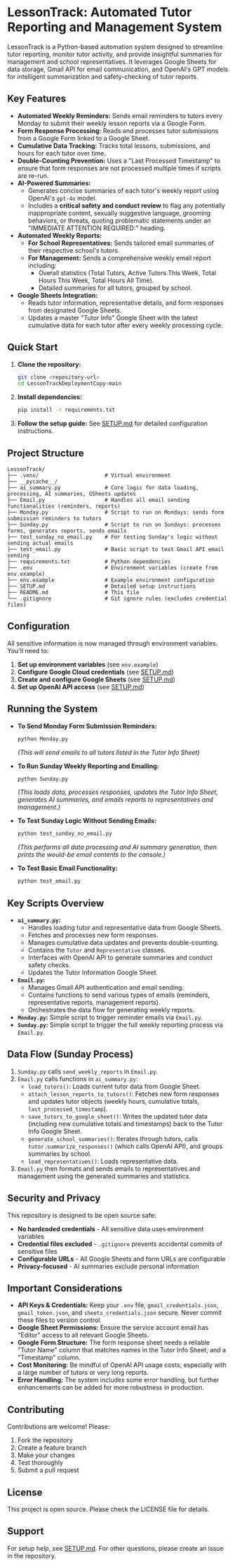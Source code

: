 # LessonTrack: Automated Tutor Reporting and Management System

LessonTrack is a Python-based automation system designed to streamline tutor reporting, monitor tutor activity, and provide insightful summaries for management and school representatives. It leverages Google Sheets for data storage, Gmail API for email communication, and OpenAI's GPT models for intelligent summarization and safety-checking of tutor reports.

## Key Features

*   **Automated Weekly Reminders:** Sends email reminders to tutors every Monday to submit their weekly lesson reports via a Google Form.
*   **Form Response Processing:** Reads and processes tutor submissions from a Google Form linked to a Google Sheet.
*   **Cumulative Data Tracking:** Tracks total lessons, submissions, and hours for each tutor over time.
*   **Double-Counting Prevention:** Uses a "Last Processed Timestamp" to ensure that form responses are not processed multiple times if scripts are re-run.
*   **AI-Powered Summaries:**
    *   Generates concise summaries of each tutor's weekly report using OpenAI's `gpt-4o` model.
    *   Includes a **critical safety and conduct review** to flag any potentially inappropriate content, sexually suggestive language, grooming behaviors, or threats, quoting problematic statements under an "IMMEDIATE ATTENTION REQUIRED:" heading.
*   **Automated Weekly Reports:**
    *   **For School Representatives:** Sends tailored email summaries of their respective school's tutors.
    *   **For Management:** Sends a comprehensive weekly email report including:
        *   Overall statistics (Total Tutors, Active Tutors This Week, Total Hours This Week, Total Hours All Time).
        *   Detailed summaries for all tutors, grouped by school.
*   **Google Sheets Integration:**
    *   Reads tutor information, representative details, and form responses from designated Google Sheets.
    *   Updates a master "Tutor Info" Google Sheet with the latest cumulative data for each tutor after every weekly processing cycle.

## Quick Start

1. **Clone the repository:**
   ```bash
   git clone <repository-url>
   cd LessonTrackDeploymentCopy-main
   ```

2. **Install dependencies:**
   ```bash
   pip install -r requirements.txt
   ```

3. **Follow the setup guide:**
   See [SETUP.md](SETUP.md) for detailed configuration instructions.

## Project Structure

```
LessonTrack/
├── .venv/                     # Virtual environment
├── __pycache__/
├── ai_summary.py              # Core logic for data loading, processing, AI summaries, GSheets updates
├── Email.py                   # Handles all email sending functionalities (reminders, reports)
├── Monday.py                  # Script to run on Mondays: sends form submission reminders to tutors
├── Sunday.py                  # Script to run on Sundays: processes forms, generates reports, sends emails
├── test_sunday_no_email.py    # For testing Sunday's logic without sending actual emails
├── test_email.py              # Basic script to test Gmail API email sending
├── requirements.txt           # Python dependencies
├── .env                       # Environment variables (create from env.example)
├── env.example                # Example environment configuration
├── SETUP.md                   # Detailed setup instructions
├── README.md                  # This file
└── .gitignore                 # Git ignore rules (excludes credential files)
```

## Configuration

All sensitive information is now managed through environment variables. You'll need to:

1. **Set up environment variables** (see `env.example`)
2. **Configure Google Cloud credentials** (see [SETUP.md](SETUP.md))
3. **Create and configure Google Sheets** (see [SETUP.md](SETUP.md))
4. **Set up OpenAI API access** (see [SETUP.md](SETUP.md))

## Running the System

*   **To Send Monday Form Submission Reminders:**
    ```bash
    python Monday.py
    ```
    *(This will send emails to all tutors listed in the Tutor Info Sheet)*

*   **To Run Sunday Weekly Reporting and Emailing:**
    ```bash
    python Sunday.py
    ```
    *(This loads data, processes responses, updates the Tutor Info Sheet, generates AI summaries, and emails reports to representatives and management.)*

*   **To Test Sunday Logic Without Sending Emails:**
    ```bash
    python test_sunday_no_email.py
    ```
    *(This performs all data processing and AI summary generation, then prints the would-be email contents to the console.)*

*   **To Test Basic Email Functionality:**
    ```bash
    python test_email.py
    ```

## Key Scripts Overview

*   **`ai_summary.py`:**
    *   Handles loading tutor and representative data from Google Sheets.
    *   Fetches and processes new form responses.
    *   Manages cumulative data updates and prevents double-counting.
    *   Contains the `Tutor` and `Representative` classes.
    *   Interfaces with OpenAI API to generate summaries and conduct safety checks.
    *   Updates the Tutor Information Google Sheet.
*   **`Email.py`:**
    *   Manages Gmail API authentication and email sending.
    *   Contains functions to send various types of emails (reminders, representative reports, management reports).
    *   Orchestrates the data flow for generating weekly reports.
*   **`Monday.py`:** Simple script to trigger reminder emails via `Email.py`.
*   **`Sunday.py`:** Simple script to trigger the full weekly reporting process via `Email.py`.

## Data Flow (Sunday Process)

1.  `Sunday.py` calls `send_weekly_reports` in `Email.py`.
2.  `Email.py` calls functions in `ai_summary.py`:
    *   `load_tutors()`: Loads current tutor data from Google Sheet.
    *   `attach_lesson_reports_to_tutors()`: Fetches new form responses and updates tutor objects (weekly hours, cumulative totals, `last_processed_timestamp`).
    *   `save_tutors_to_google_sheet()`: Writes the updated tutor data (including new cumulative totals and timestamps) back to the Tutor Info Google Sheet.
    *   `generate_school_summaries()`: Iterates through tutors, calls `tutor.summarize_responses()` (which calls OpenAI API), and groups summaries by school.
    *   `load_representatives()`: Loads representative data.
3.  `Email.py` then formats and sends emails to representatives and management using the generated summaries and statistics.

## Security and Privacy

This repository is designed to be open source safe:

- **No hardcoded credentials** - All sensitive data uses environment variables
- **Credential files excluded** - `.gitignore` prevents accidental commits of sensitive files
- **Configurable URLs** - All Google Sheets and form URLs are configurable
- **Privacy-focused** - AI summaries exclude personal information

## Important Considerations

*   **API Keys & Credentials:** Keep your `.env` file, `gmail_credentials.json`, `gmail_token.json`, and `sheets_credentials.json` secure. Never commit these files to version control.
*   **Google Sheet Permissions:** Ensure the service account email has "Editor" access to all relevant Google Sheets.
*   **Google Form Structure:** The form response sheet needs a reliable "Tutor Name" column that matches names in the Tutor Info Sheet, and a "Timestamp" column.
*   **Cost Monitoring:** Be mindful of OpenAI API usage costs, especially with a large number of tutors or very long reports.
*   **Error Handling:** The system includes some error handling, but further enhancements can be added for more robustness in production.

## Contributing

Contributions are welcome! Please:

1. Fork the repository
2. Create a feature branch
3. Make your changes
4. Test thoroughly
5. Submit a pull request

## License

This project is open source. Please check the LICENSE file for details.

## Support

For setup help, see [SETUP.md](SETUP.md). For other questions, please create an issue in the repository.
